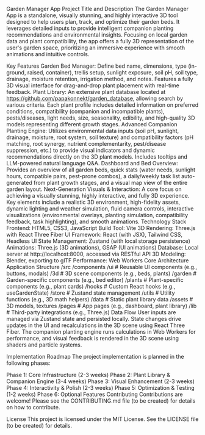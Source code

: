 Garden Manager App
Project Title and Description
The Garden Manager App is a standalone, visually stunning, and highly interactive 3D tool designed to help users plan, track, and optimize their garden beds. It leverages detailed inputs to provide intelligent companion planting recommendations and environmental insights. Focusing on local garden data and plant compatibility, the app offers a fully 3D representation of the user's garden space, prioritizing an immersive experience with smooth animations and intuitive controls.

Key Features
Garden Bed Manager: Define bed name, dimensions, type (in-ground, raised, container), trellis setup, sunlight exposure, soil pH, soil type, drainage, moisture retention, irrigation method, and notes. Features a fully 3D visual interface for drag-and-drop plant placement with real-time feedback.
Plant Library: An extensive plant database located at https://github.com/papakonnekt/garden_database, allowing search by various criteria. Each plant profile includes detailed information on preferred conditions, compatibility (companion and incompatible plants), pests/diseases, light needs, size, seasonality, edibility, and high-quality 3D models representing different growth stages.
Advanced Companion Planting Engine: Utilizes environmental data inputs (soil pH, sunlight, drainage, moisture, root system, soil texture) and compatibility factors (pH matching, root synergy, nutrient complementarity, pest/disease suppression, etc.) to provide visual indicators and dynamic recommendations directly on the 3D plant models. Includes tooltips and LLM-powered natural language Q&A.
Dashboard and Bed Overview: Provides an overview of all garden beds, quick stats (water needs, sunlight hours, compatible pairs, pest-prone combos), a daily/weekly task list auto-generated from plant growth stages, and a visual map view of the entire garden layout.
Next-Generation Visuals & Interaction: A core focus on achieving a visually stunning, highly interactive, and fully 3D experience. Key elements include a realistic 3D environment, high-fidelity assets, dynamic lighting and weather simulation, fluid camera controls, interactive visualizations (environmental overlays, planting simulation, compatibility feedback, task highlighting), and smooth animations.
Technology Stack
Frontend: HTML5, CSS3, JavaScript
Build Tool: Vite
3D Rendering: Three.js with React Three Fiber
UI Framework: React (with JSX), Tailwind CSS, Headless UI
State Management: Zustand (with local storage persistence)
Animations: Three.js (3D animations), GSAP (UI animations)
Database: Local server at http://localhost:8000, accessed via RESTful API
3D Modeling: Blender, exporting to glTF
Performance: Web Workers
Core Architecture
Application Structure
/src
  /components
    /ui              # Reusable UI components (e.g., buttons, modals)
    /3d              # 3D scene components (e.g., beds, plants)
    /garden          # Garden-specific components (e.g., bed editor)
    /plants          # Plant-specific components (e.g., plant cards)
  /hooks             # Custom React hooks (e.g., useGardenState)
  /store             # Zustand state management
  /utils             # Utility functions (e.g., 3D math helpers)
  /data              # Static plant library data
  /assets            # 3D models, textures
  /pages             # App pages (e.g., dashboard, plant library)
  /lib               # Third-party integrations (e.g., Three.js)
Data Flow
User inputs are managed via Zustand state and persisted locally. State changes drive updates in the UI and recalculations in the 3D scene using React Three Fiber. The companion planting engine runs calculations in Web Workers for performance, and visual feedback is rendered in the 3D scene using shaders and particle systems.

Implementation Roadmap
The project implementation is planned in the following phases:

Phase 1: Core Infrastructure (2-3 weeks)
Phase 2: Plant Library & Companion Engine (3-4 weeks)
Phase 3: Visual Enhancement (2-3 weeks)
Phase 4: Interactivity & Polish (2-3 weeks)
Phase 5: Optimization & Testing (1-2 weeks)
Phase 6: Optional Features
Contributing
Contributions are welcome! Please see the CONTRIBUTING.md file (to be created) for details on how to contribute.

License
This project is licensed under the MIT License. See the LICENSE file (to be created) for details.